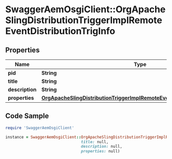 # SwaggerAemOsgiClient::OrgApacheSlingDistributionTriggerImplRemoteEventDistributionTrigInfo

## Properties

Name | Type | Description | Notes
------------ | ------------- | ------------- | -------------
**pid** | **String** |  | [optional] 
**title** | **String** |  | [optional] 
**description** | **String** |  | [optional] 
**properties** | [**OrgApacheSlingDistributionTriggerImplRemoteEventDistributionTrigProperties**](OrgApacheSlingDistributionTriggerImplRemoteEventDistributionTrigProperties.md) |  | [optional] 

## Code Sample

```ruby
require 'SwaggerAemOsgiClient'

instance = SwaggerAemOsgiClient::OrgApacheSlingDistributionTriggerImplRemoteEventDistributionTrigInfo.new(pid: null,
                                 title: null,
                                 description: null,
                                 properties: null)
```


